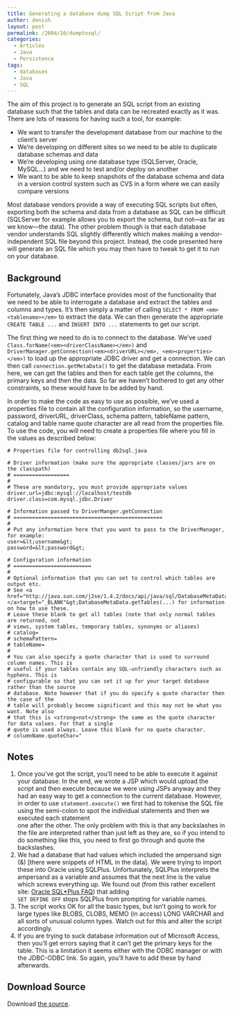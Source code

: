 ```yaml
---
title: Generating a database dump SQL Script from Java
author: denish
layout: post
permalink: /2004/10/dumptosql/
categories:
  - Articles
  - Java
  - Persistence
tags:
  - databases
  - Java
  - SQL
---
```

The aim of this project is to generate an SQL script from an existing database such that the tables and data can be recreated exactly as it was. <!--more-->There are lots of reasons for having such a tool, for example:

  * We want to transfer the development database from our machine to the client&#8217;s server
  * We&#8217;re developing on different sites so we need to be able to duplicate database schemas and data
  * We&#8217;re developing using one database type (SQLServer, Oracle, MySQL&#8230;) and we need to test and/or deploy on another
  * We want to be able to keep snapshots of the database schema and data in a version control system such as CVS in a form where we can easily compare versions

Most database vendors provide a way of executing SQL scripts but often, exporting both the schema and data from a database as SQL can be difficult (SQLServer for example allows you to export the schema, but not—as far as we know—the data). The other problem though is that each database vendor understands SQL slightly differently which makes making a vendor-independent SQL file beyond this project. Instead, the code presented here will generate an SQL file which you may then have to tweak to get it to run on your database.

## Background

Fortunately, Java&#8217;s JDBC interface provides most of the functionality that we need to be able to interrogate a database and extract the tables and columns and types. It&#8217;s then simply a matter of calling `SELECT * FROM <em><tablename></em>` to extract the data. We can then generate the appropriate `CREATE TABLE ...` and `INSERT INTO ...` statements to get our script.

The first thing we need to do is to connect to the database. We&#8217;ve used `Class.forName(<em><driverClassName></em>)` and `DriverManager.getConnection(<em><driverURL></em>, <em><properties></em>)` to load up the appropriate JDBC driver and get a connection. We can then call `connection.getMetaData()` to get the database metadata. From here, we can get the tables and then for each table get the columns, the primary keys and then the data. So far we haven&#8217;t bothered to get any other constraints, so these would have to be added by hand.

In order to make the code as easy to use as possible, we&#8217;ve used a properties file to contain all the configuration information, so the username, password, driverURL, driverClass, schema pattern, tableName pattern, catalog and table name quote character are all read from the properties file. To use the code, you will need to create a properties file where you fill in the values as described below:

```properties
# Properties file for controlling db2sql.java

# Driver information (make sure the appropriate classes/jars are on the classpath)
# ==================
#
# These are mandatory, you must provide appropriate values
driver.url=jdbc:mysql://localhost/testdb
driver.class=com.mysql.jdbc.Driver

# Information passed to DriverManger.getConnection
# ================================================
#
# Put any information here that you want to pass to the DriverManager, for example:
user=&lt;username&gt;
password=&lt;password&gt;

# Configuration information
# =========================
#
# Optional information that you can set to control which tables are output etc.
# See <a href="http://java.sun.com/j2se/1.4.2/docs/api/java/sql/DatabaseMetaData.html#getTables%28java.lang.String,%20java.lang.String,%20java.lang.String,%20java.lang.String%5B%5D%29">
</a>target="_BLANK"&gt;DatabaseMetaData.getTables(...) for information on how to use these.
# Leave these blank to get all tables (note that only normal tables are returned, not
# views, system tables, temporary tables, synonyms or aliases)
# catalog=
# schemaPattern=
# tableName=
#
# You can also specify a quote character that is used to surround column names. This is
# useful if your tables contain any SQL-unfriendly characters such as hyphens. This is
# configurable so that you can set it up for your target database rather than the source
# database. Note however that if you do specify a quote character then the case of the
# table will probably become significant and this may not be what you want. Note also
# that this is <strong>not</strong> the same as the quote character for data values. For that a single
# quote is used always. Leave this blank for no quote character.
# columnName.quoteChar="
```

## Notes

<ol class="wide">
  <li>
    Once you&#8217;ve got the script, you&#8217;ll need to be able to execute it against your database. In the end, we wrote a JSP which would upload the script and then execute because we were using JSPs anyway and they had an easy way to get a connection to the current database. However, in order to use <code>statement.execute()</code> we first had to tokenise the SQL file using the semi-colon to spot the individual statements and then we executed each statement<br /> one after the other. The only problem with this is that any backslashes in the file are interpreted rather than just left as they are, so if you intend to do something like this, you need to first go through and quote the backslashes.
  </li>
  <li>
    We had a database that had values which included the ampersand sign (&) [there were snippets of HTML in the data]. We were trying to import these into Oracle using SQLPlus. Unfortunately, SQLPlus interprets the ampersand as a variable and assumes that the next line is the value which screws everything up. We found out (from this rather excellent site: <a href="http://www.orafaq.org/faqplus.htm">Oracle SQL*Plus FAQ</a>) that adding<br /> <code>SET DEFINE OFF</code> stops SQLPlus from prompting for variable names.
  </li>
  <li>
    The script works OK for all the basic types, but isn&#8217;t going to work for large types like BLOBS, CLOBS, MEMO (in access) LONG VARCHAR and all sorts of unusual column types. Watch out for this and alter the script accordingly.
  </li>
  <li>
    If you are trying to suck database information out of Microsoft Access, then you&#8217;ll get errors saying that it can&#8217;t get the primary keys for the table. This is a limitation it seems either with the ODBC manager or with the JDBC-ODBC link. So again, you&#8217;ll have to add these by hand afterwards.
  </li>
</ol>

## Download Source

Download [the source][1].

 [1]: /articles/db2sql.java
